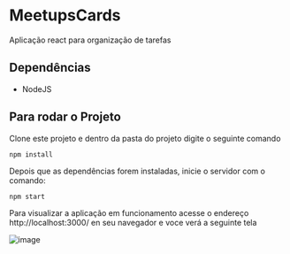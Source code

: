 # MeetupsCards
Aplicação react para organização de tarefas

## Dependências

- NodeJS

## Para rodar o Projeto

Clone este projeto e dentro da pasta do projeto digite o seguinte comando 
```
npm install
```

Depois que as dependências forem instaladas, inicie o servidor com o comando:

```
npm start
```

Para visualizar a aplicação em funcionamento acesse o endereço http://localhost:3000/ en seu navegador e voce verá a seguinte tela 

![image](https://user-images.githubusercontent.com/60827025/138933956-720e8b7a-2d5f-4b90-862d-f7c4356b5af4.png)
